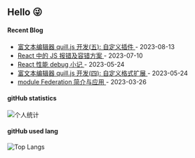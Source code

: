 ## Hello 😜


#### Recent Blog  
 

* <a href='https://www.cnblogs.com/Grewer/p/17627630.html' target='_blank'>富文本编辑器 quill.js 开发(五): 自定义插件 </a> - 2023-08-13 
* <a href='https://www.cnblogs.com/Grewer/p/17542772.html' target='_blank'>React 中的 JS 报错及容错方案 </a> - 2023-07-10 
* <a href='https://www.cnblogs.com/Grewer/p/17430027.html' target='_blank'>React 性能 debug 小记 </a> - 2023-05-24 
* <a href='https://www.cnblogs.com/Grewer/p/17430021.html' target='_blank'>富文本编辑器 quill.js 开发(四): 自定义格式扩展 </a> - 2023-05-24 
* <a href='https://www.cnblogs.com/Grewer/p/17259750.html' target='_blank'>module Federation 简介与应用 </a> - 2023-03-26 



#### gitHub statistics

![个人统计](https://github-readme-stats.vercel.app/api?username=grewer&show_icons=true&icon_color=CE1D2D&text_color=718096&bg_color=ffffff&hide_title=true)


#### gitHub used lang

![Top Langs](https://github-readme-stats.vercel.app/api/top-langs/?username=grewer&layout=compact)

